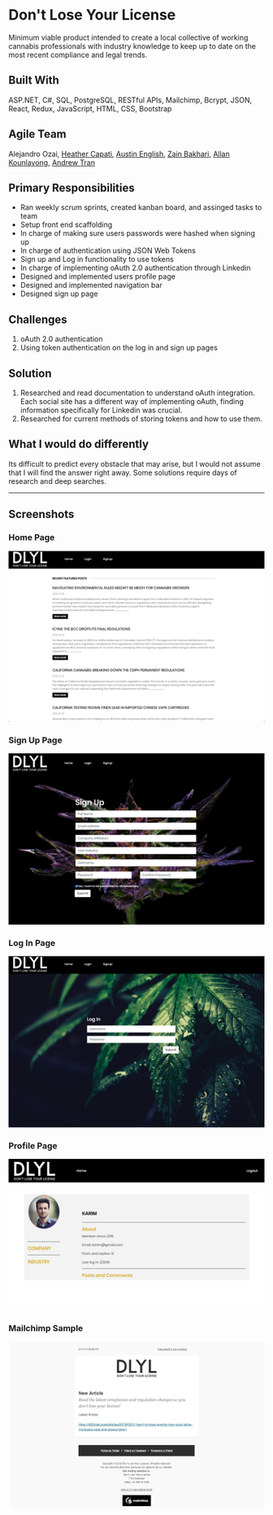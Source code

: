 # Don't Lose Your License
Minimum viable product intended to create a local collective of working cannabis professionals with industry knowledge to keep up to date on the most recent compliance and legal trends.

## Built With
ASP.NET, C#, SQL, PostgreSQL, RESTful APIs, Mailchimp, Bcrypt, JSON, React, Redux, JavaScript, HTML, CSS, Bootstrap

## Agile Team
Alejandro Ozai, [Heather Capati](https://github.com/hcapati), [Austin English](https://github.com/AustinEnglish), [Zain Bakhari](https://github.com/zbokhari), [Allan Kounlavong](https://github.com/AKounlavong), [Andrew Tran](https://github.com/andrewtronn)

## Primary Responsibilities
 * Ran weekly scrum sprints, created kanban board, and assinged tasks to team
 * Setup front end scaffolding
 * In charge of making sure users passwords were hashed when signing up
 * In charge of authentication using JSON Web Tokens
 * Sign up and Log in functionality to use tokens
 * In charge of implementing oAuth 2.0 authentication through Linkedin
 * Designed and implemented users profile page 
 * Designed and implemented navigation bar
 * Designed sign up page

 ## Challenges
 1. oAuth 2.0 authentication
 2. Using token authentication on the log in and sign up pages

 ## Solution
 1. Researched and read documentation to understand oAuth integration. Each social site has a different way of implementing oAuth, finding information specifically for Linkedin was crucial.
 2. Researched for current methods of storing tokens and how to use them.

 ## What I would do differently
 Its difficult to predict every obstacle that may arise, but I would not assume that I will find the answer right away. Some solutions require days of research and deep searches.

 ______________________________________________________________

 ## Screenshots

### Home Page
![alt text](/screenshots/Homepage.png)

### Sign Up Page
![alt text](/screenshots/Signup.png)

### Log In Page
![alt text](/screenshots/Login.png)

### Profile Page
![alt text](/screenshots/Profile.png)

### Mailchimp Sample
![alt text](/screenshots/Mailchimp.png)

